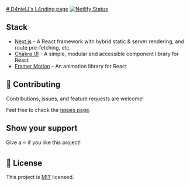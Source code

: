 [# D4nielJ's L4nding page](https://l4nding.netlify.app/)
[![Netlify Status](https://api.netlify.com/api/v1/badges/74903b60-44fe-453b-8439-4b5afcf0b4c3/deploy-status)](https://app.netlify.com/sites/l4nding/deploys)

## Stack

- [Next.js](https://nextjs.org/) - A React framework with hybrid static & server rendering, and route pre-fetching, etc.
- [Chakra UI](https://chakra-ui.com/) - A simple, modular and accessible component library for React
- [Framer Motion](https://www.framer.com/motion/) - An animation library for React

## 🤝 Contributing

Contributions, issues, and feature requests are welcome!

Feel free to check the [issues page](../../issues/).

## Show your support

Give a ⭐️ if you like this project!

## 📝 License

This project is [MIT](./LICENSE) licensed.
